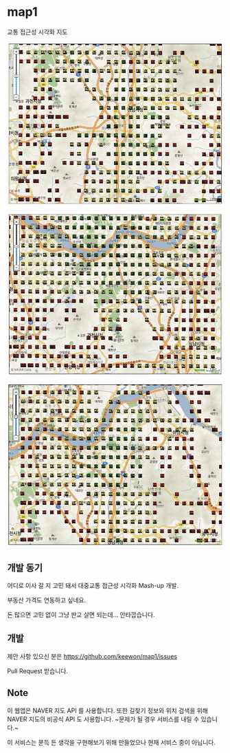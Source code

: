 map1
====

교통 접근성 시각화 지도

![판교에서 걸리는 시간](screenshots/map1.jpg)

![한남동에서 걸리는 시간](screenshots/map2.jpg)

![개롱역에서 걸리는 시간](screenshots/map3.jpg)


## 개발 동기
어디로 이사 갈 지 고민 돼서 대중교통 접근성 시각화 Mash-up 개발.

부동산 가격도 연동하고 싶네요.

돈 많으면 고민 없이 그냥 판교 살면 되는데... 안타깝습니다.

## 개발
제안 사항 있으신 분은 https://github.com/keewon/map1/issues

Pull Request 받습니다.

## Note
이 웹앱은 NAVER 지도 API 를 사용합니다.
또한 길찾기 정보와 위치 검색을 위해 NAVER 지도의 비공식 API 도 사용합니다.
~문제가 될 경우 서비스를 내릴 수 있습니다.~

이 서비스는 문득 든 생각을 구현해보기 위해 만들었으나 현재 서비스 중이 아닙니다.
